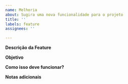 ```yaml
---
name: Melhoria
about: Sugira uma nova funcionalidade para o projeto
title: ''
labels: feature
assignees: ''

---
```


**Descrição da Feature**
  
**Objetivo**


**Como isso deve funcionar?**


**Notas adicionais**
